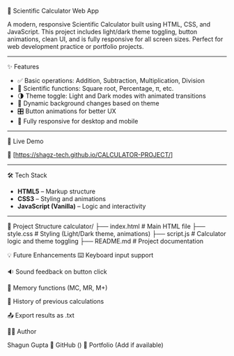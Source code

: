  🧮 Scientific Calculator Web App

A modern, responsive Scientific Calculator built using HTML, CSS, and JavaScript. This project includes light/dark theme toggling, button animations, clean UI, and is fully responsive for all screen sizes. Perfect for web development practice or portfolio projects.

---

 ✨ Features

- ✅ Basic operations: Addition, Subtraction, Multiplication, Division
- 🧠 Scientific functions: Square root, Percentage, π, etc.
- 🌗 Theme toggle: Light and Dark modes with animated transitions
- 🎨 Dynamic background changes based on theme
- 🎛️ Button animations for better UX
- 📱 Fully responsive for desktop and mobile

---

 🚀 Live Demo

🔗 [https://shagz-tech.github.io/CALCULATOR-PROJECT/]

---

🛠️ Tech Stack

- **HTML5** – Markup structure  
- **CSS3** – Styling and animations  
- **JavaScript (Vanilla)** – Logic and interactivity  

---

 📁 Project Structure
calculator/
├── index.html # Main HTML file
├── style.css # Styling (Light/Dark theme, animations)
├── script.js # Calculator logic and theme toggling
├── README.md # Project documentation

💡 Future Enhancements
⌨️ Keyboard input support

🔉 Sound feedback on button click

🧠 Memory functions (MC, MR, M+)

📝 History of previous calculations

📤 Export results as .txt

🙋‍♂️ Author

Shagun Gupta
🔗 GitHub ()
🔗 Portfolio (Add if available)
